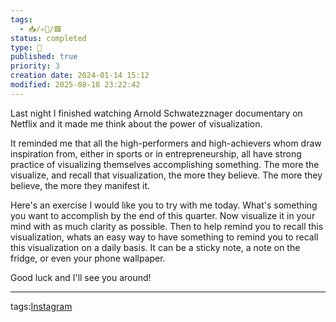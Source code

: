 ```yaml
---
tags:
  - 📥️/✍🏻/🟩
status: completed
type: 📸
published: true
priority: 3
creation date: 2024-01-14 15:12
modified: 2025-08-18 23:22:42
---
```

Last night I finished watching Arnold Schwatezznager documentary on Netflix and it made me think about the power of visualization. 

It reminded me that all the high-performers and high-achievers whom   draw inspiration from, either in sports or in entrepreneurship, all have strong practice of visualizing themselves accomplishing something. The more the visualize, and recall that visualization, the more they believe. The more they believe, the more they manifest it. 

Here's an exercise I would like you to try with me today. What's something you want to accomplish by the end of this quarter. Now visualize it in your mind with as much clarity as possible. Then to help remind you to recall this visualization, whats an easy way to have something to remind you to recall this visualization on a daily basis. It can be a sticky note, a note on the fridge, or even your phone wallpaper. 

Good luck and I'll see you around! 






---
tags:[Instagram](instagram)